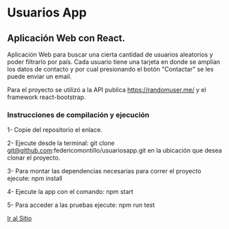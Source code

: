 # Usuarios App

## Aplicación Web con React.

Aplicación Web para buscar una cierta cantidad de usuarios aleatorios y poder filtrarlo por país. Cada usuario tiene una tarjeta en donde se amplían los datos de contacto y por cual presionando el botón "Contactar" se les puede enviar un email.

Para el proyecto se utilizó a la API publica https://randomuser.me/ y el framework react-bootstrap.

### Instrucciones de compilación y ejecución

1- Copie del repositorio el enlace.

2- Ejecute desde la terminal:  git clone git@github.com:federicomontillo/usuariosapp.git en la ubicación que desea clonar el proyecto.

3- Para montar las dependencias necesarias para correr el proyecto ejecute: npm install

4- Ejecute la app con el comando: npm start

5- Para acceder a las pruebas ejecute: npm run test



[Ir al Sitio](https://nifty-dijkstra-0cb2d7.netlify.app/)
